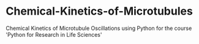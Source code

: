 # Chemical-Kinetics-of-Microtubules
Chemical Kinetics of Microtubule Oscillations using Python for the course 'Python for Research in Life Sciences'
